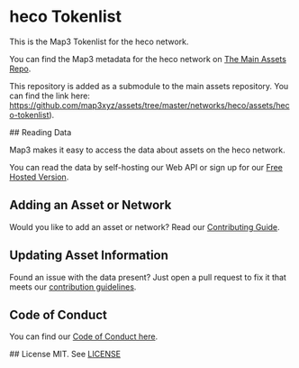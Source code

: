 
# heco Tokenlist

This is the Map3 Tokenlist for the heco network.

You can find the Map3 metadata for the heco network on [The Main Assets Repo](https://github.com/map3xyz/assets/tree/master/networks/heco).

This repository is added as a submodule to the main assets repository. You can find the link here: https://github.com/map3xyz/assets/tree/master/networks/heco/assets/heco-tokenlist).

## Reading Data

Map3 makes it easy to access the data about assets on the heco network. 

You can read the data by self-hosting our Web API or sign up for our [Free Hosted Version](https://map3.xyz).

## Adding an Asset or Network 

Would you like to add an asset or network? Read our [Contributing Guide](https://github.com/map3xyz/assets/tree/master/docs/CONTRIBUTING.md).

## Updating Asset Information

Found an issue with the data present? Just open a pull request to fix it that meets our [contribution guidelines](https://github.com/map3xyz/assets/tree/master/docs/CONTRIBUTING.md).

## Code of Conduct
You can find our [Code of Conduct here](https://github.com/map3xyz/assets/tree/master/docs/CODE_OF_CONDUCT.md).

## License
MIT. See [LICENSE](LICENSE)
